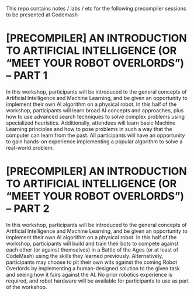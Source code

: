 This repo contains notes / labs / etc for the following precompiler
sessions to be presented at Codemash

# [PRECOMPILER] AN INTRODUCTION TO ARTIFICIAL INTELLIGENCE (OR “MEET YOUR ROBOT OVERLORDS”) – PART 1

In this workshop, participants will be introduced to the general concepts of Artificial Intelligence and Machine Learning, and be given an opportunity to implement their own AI algorithm on a physical robot. In this half of the workshop, participants will learn broad AI concepts and approaches, plus how to use advanced search techniques to solve complex problems using specialized heuristics. Additionally, attendees will learn basic Machine Learning principles and how to pose problems in such a way that the computer can learn from the past. All participants will have an opportunity to gain hands-on experience implementing a popular algorithm to solve a real-world problem.

# [PRECOMPILER] AN INTRODUCTION TO ARTIFICIAL INTELLIGENCE (OR “MEET YOUR ROBOT OVERLORDS”) – PART 2

In this workshop, participants will be introduced to the general concepts of Artificial Intelligence and Machine Learning, and be given an opportunity to implement their own AI algorithm on a physical robot. In this half of the workshop, participants will build and train their bots to compete against each other (or against themselves) in a Battle of the Ages (or at least of CodeMash) using the skills they learned previously. Alternatively, participants may choose to pit their own wits against the coming Robot Overlords by implementing a human-designed solution to the given task and seeing how it fairs against the AI. No prior robotics experience is required, and robot hardware will be available for participants to use as part of the workshop.
